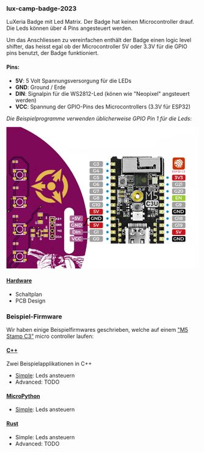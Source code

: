 ### lux-camp-badge-2023

LuXeria Badge mit Led Matrix.
Der Badge hat keinen Microcontroller drauf. Die Leds können über 4 Pins angesteuert werden.

Um das Anschliessen zu vereinfachen enthält der Badge einen logic level shifter, das heisst egal ob der Microcontroller 5V oder 3.3V für die GPIO pins benutzt, der Badge funktioniert.

#### Pins:
 * **5V**: 5 Volt Spannungsversorgung für die LEDs
 * **GND**: Ground / Erde
 * **DIN**: Signalpin für die WS2812-Led (könen wie "Neopixel" angsteuert werden)
 * **VCC**: Spannung der GPIO-Pins des Microcontrollers (3.3V für ESP32)

*Die Beispielprogramme verwenden üblicherweise GPIO Pin 1 für die Leds:*

![Schema für Pinout in Beispielprogrammen](Hardware/PinoutExample.png)

#### [Hardware](Hardware/README.md)
 * Schaltplan
 * PCB Design

### Beispiel-Firmware

Wir haben einige Beispielfirmwares geschrieben, welche auf einem ["M5 Stamp C3"](https://docs.m5stack.com/en/core/stamp_c3) micro controller laufen:

#### [C++](CPP/README.md)

Zwei Beispielapplikationen in C++

  * [Simple](CPP/Simple/): Leds ansteuern
  * Advanced: TODO

#### [MicroPython](MicroPython/README.md)

  * [Simple](Micropython/Simple/): Leds ansteuern

#### [Rust](Rust/README.md)

  * Simple: Leds ansteuern
  * Advanced: TODO